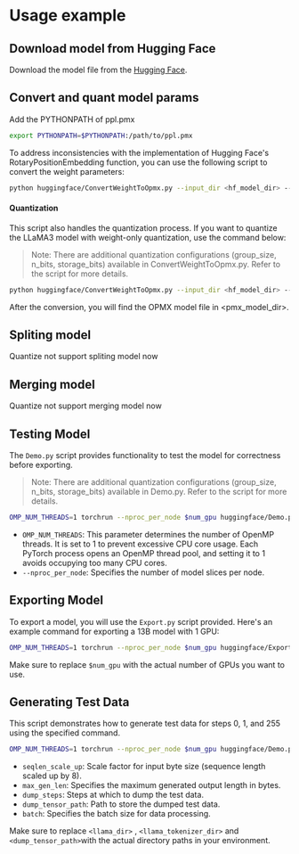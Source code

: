 # Usage example

## Download model from Hugging Face

Download the model file from the [Hugging Face](https://huggingface.co/models).

## Convert and quant model params

Add the PYTHONPATH of ppl.pmx
```bash
export PYTHONPATH=$PYTHONPATH:/path/to/ppl.pmx
```

To address inconsistencies with the implementation of Hugging Face's RotaryPositionEmbedding function, you can use the following script to convert the weight parameters:
```bash
python huggingface/ConvertWeightToOpmx.py --input_dir <hf_model_dir> --output_dir <pmx_model_dir>
```
#### Quantization
This script also handles the quantization process. If you want to quantize the LLaMA3 model with weight-only quantization, use the command below:

> Note: There are additional quantization configurations (group_size, n_bits, storage_bits) available in ConvertWeightToOpmx.py. Refer to the script for more details.

```bash
python huggingface/ConvertWeightToOpmx.py --input_dir <hf_model_dir> --output_dir <pmx_model_dir> --quant 1 
```
After the conversion, you will find the OPMX model file in <pmx_model_dir>.

## Spliting model

Quantize not support spliting model now

## Merging model

Quantize not support merging model now

## Testing Model

The `Demo.py` script provides functionality to test the model for correctness before exporting.

> Note: There are additional quantization configurations (group_size, n_bits, storage_bits) available in Demo.py. Refer to the script for more details.

```bash
OMP_NUM_THREADS=1 torchrun --nproc_per_node $num_gpu huggingface/Demo.py --ckpt_dir <convert_dir> --tokenizer_path <llama_tokenizer_dir>/tokenizer.model --fused_qkv 1 --fused_kvcache 1 --auto_causal 1 --quantized_cache 1 --dynamic_batching 1 --quant_data_type "int4" --quant_method "weight_only" --quant_axis 1 --group_size 128 --storage_bits 32
```

- `OMP_NUM_THREADS`: This parameter determines the number of OpenMP threads. It is set to 1 to prevent excessive CPU core usage. Each PyTorch process opens an OpenMP thread pool, and setting it to 1 avoids occupying too many CPU cores.
- `--nproc_per_node`: Specifies the number of model slices per node.

## Exporting Model

To export a model, you will use the `Export.py` script provided. Here's an example command for exporting a 13B model with 1 GPU:

```bash
OMP_NUM_THREADS=1 torchrun --nproc_per_node $num_gpu huggingface/Export.py --ckpt_dir <convert_dir> --tokenizer_path <llama_tokenizer_dir>/tokenizer.model --fused_qkv 1 --fused_kvcache 1 --auto_causal 1 --quantized_cache 1 --dynamic_batching 1 --quant_data_type "int4" --quant_method "weight_only" --quant_axis 1 --group_size 128 --storage_bits 32 --export_path <export_dir>
```

Make sure to replace `$num_gpu` with the actual number of GPUs you want to use.

## Generating Test Data

This script demonstrates how to generate test data for steps 0, 1, and 255 using the specified command.

```bash
OMP_NUM_THREADS=1 torchrun --nproc_per_node $num_gpu huggingface/Demo.py --ckpt_dir <llama_dir> --tokenizer_path <llama_tokenizer_dir>/tokenizer.model --fused_qkv 1 --fused_kvcache 1 --auto_causal 1 --quantized_cache 1 --dynamic_batching 1 --seqlen_scale_up 1 --max_gen_len 256 --dump_steps 0,1,255 --dump_tensor_path <dump_dir>  --batch 1 --quant_data_type "int4" --quant_method "weight_only" --quant_axis 1 --group_size 128 --storage_bits 32
```

- `seqlen_scale_up`: Scale factor for input byte size (sequence length scaled up by 8).
- `max_gen_len`: Specifies the maximum generated output length in bytes.
- `dump_steps`: Steps at which to dump the test data.
- `dump_tensor_path`: Path to store the dumped test data.
- `batch`: Specifies the batch size for data processing.

Make sure to replace `<llama_dir>` , `<llama_tokenizer_dir>` and `<dump_tensor_path>`with the actual directory paths in your environment.
